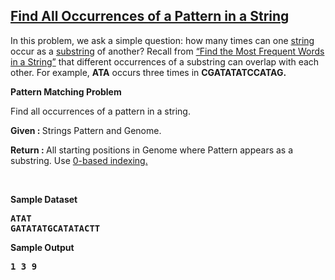 <h2><a href="https://rosalind.info/problems/ba1d/">Find All Occurrences of a Pattern in a String</a></h2>

<p>In this problem, we ask a simple question: how many times can one <a href="https://rosalind.info/glossary/string/">string</a> occur as a <a href="https://rosalind.info/glossary/substring/">substring</a> of another? Recall from <a href="https://rosalind.info/problems/ba1b/">“Find the Most Frequent Words in a String”</a> that different occurrences of a substring can overlap with each other. For example, <strong>ATA</strong> occurs three times in <strong>CGATATATCCATAG.</strong></p>

<p><strong class="example">Pattern Matching Problem</strong></p>
<p>Find all occurrences of a pattern in a string.</p>

<p><strong>Given : </strong> Strings Pattern and Genome.</p>
<p><strong>Return : </strong> All starting positions in Genome where Pattern appears as a substring. Use <a href="https://rosalind.info/glossary/0-based-numbering/">0-based indexing.</a></p>



<p>&nbsp;</p>
<p><strong class="example">Sample Dataset</strong></p>
<pre>
<strong>ATAT</strong>
<strong>GATATATGCATATACTT</strong>
</pre>
<p><strong class="example">Sample Output</strong></p>
<pre>
<strong>1 3 9</strong>
</pre>
